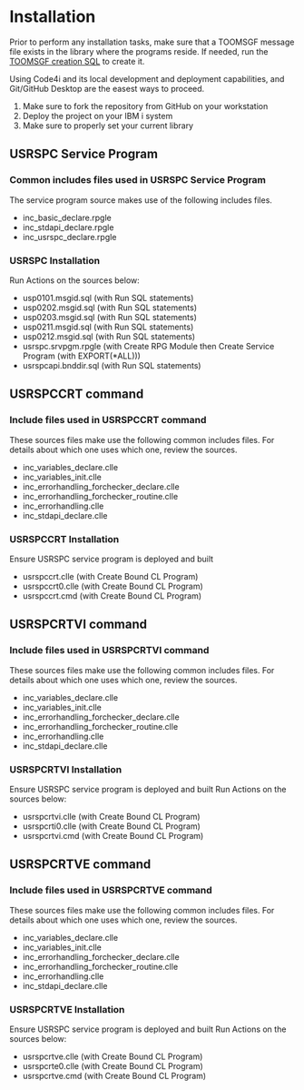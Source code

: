 # Installation

Prior to perform any installation tasks, make sure that a TOOMSGF message file exists in the library where the programs reside. If needed, run the [TOOMSGF creation SQL](../toomsgf.msgf.sql) to create it.

Using Code4i and its local development and deployment capabilities, and Git/GitHub Desktop are the easest ways to proceed.

1. Make sure to fork the repository from GitHub on your workstation
2. Deploy the project on your IBM i system
3. Make sure to properly set your current library

## USRSPC Service Program

### Common includes files used in USRSPC Service Program

The service program source makes use of the following includes files.

- inc_basic_declare.rpgle
- inc_stdapi_declare.rpgle
- inc_usrspc_declare.rpgle

### USRSPC Installation

Run Actions on the sources below:

- usp0101.msgid.sql (with Run SQL statements)
- usp0202.msgid.sql (with Run SQL statements)
- usp0203.msgid.sql (with Run SQL statements)
- usp0211.msgid.sql (with Run SQL statements)
- usp0212.msgid.sql (with Run SQL statements)
- usrspc.srvpgm.rpgle (with Create RPG Module then Create Service Program (with EXPORT(*ALL)))
- usrspcapi.bnddir.sql (with Run SQL statements)

## USRSPCCRT command

### Include files used in USRSPCCRT command

These sources files make use the following common includes files. For details about which one uses which one, review the sources.

- inc_variables_declare.clle
- inc_variables_init.clle
- inc_errorhandling_forchecker_declare.clle
- inc_errorhandling_forchecker_routine.clle
- inc_errorhandling.clle
- inc_stdapi_declare.clle

### USRSPCCRT Installation

Ensure USRSPC service program is deployed and built

- usrspccrt.clle (with Create Bound CL Program)
- usrspccrt0.clle (with Create Bound CL Program)
- usrspccrt.cmd (with Create Bound CL Program)

## USRSPCRTVI command

### Include files used in USRSPCRTVI command

These sources files make use the following common includes files. For details about which one uses which one, review the sources.

- inc_variables_declare.clle
- inc_variables_init.clle
- inc_errorhandling_forchecker_declare.clle
- inc_errorhandling_forchecker_routine.clle
- inc_errorhandling.clle
- inc_stdapi_declare.clle

### USRSPCRTVI Installation

Ensure USRSPC service program is deployed and built
Run Actions on the sources below:

- usrspcrtvi.clle (with Create Bound CL Program)
- usrspcrti0.clle (with Create Bound CL Program)
- usrspcrtvi.cmd (with Create Bound CL Program)

## USRSPCRTVE command

### Include files used in USRSPCRTVE command

These sources files make use the following common includes files. For details about which one uses which one, review the sources.

- inc_variables_declare.clle
- inc_variables_init.clle
- inc_errorhandling_forchecker_declare.clle
- inc_errorhandling_forchecker_routine.clle
- inc_errorhandling.clle
- inc_stdapi_declare.clle

### USRSPCRTVE Installation

Ensure USRSPC service program is deployed and built
Run Actions on the sources below:

- usrspcrtve.clle (with Create Bound CL Program)
- usrspcrte0.clle (with Create Bound CL Program)
- usrspcrtve.cmd (with Create Bound CL Program)
